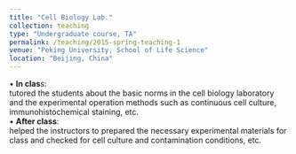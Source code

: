 ```yaml
---
title: "Cell Biology Lab."
collection: teaching
type: "Undergraduate course, TA"
permalink: /teaching/2015-spring-teaching-1
venue: "Peking University, School of Life Science"
location: "Beijing, China"
---
```



• **In clas**s:   
tutored the students about the basic norms in the cell biology laboratory and the experimental operation methods such as continuous cell culture, immunohistochemical staining, etc.  
• **After class**:   
helped the instructors to prepared the necessary experimental materials for class and checked for cell culture and contamination conditions, etc.
